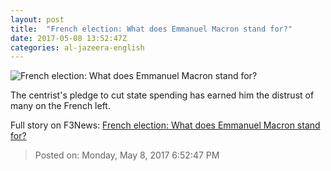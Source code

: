 ```yaml
---
layout: post
title:  "French election: What does Emmanuel Macron stand for?"
date: 2017-05-08 13:52:47Z
categories: al-jazeera-english
---
```


![French election: What does Emmanuel Macron stand for?](http://www.aljazeera.com/mritems/Images/2017/5/8/b030ee8ef7574183a9c9bde0f45e39db_18.jpg)

The centrist's pledge to cut state spending has earned him the distrust of many on the French left.


Full story on F3News: [French election: What does Emmanuel Macron stand for?](http://www.f3nws.com/n/pSxGTH)

> Posted on: Monday, May 8, 2017 6:52:47 PM
